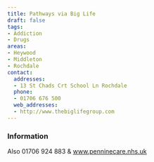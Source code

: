 ```yaml
---
title: Pathways via Big Life
draft: false
tags:
- Addiction
- Drugs
areas:
- Heywood
- Middleton
- Rochdale
contact:
  addresses:
  - 13 St Chads Crt School Ln Rochdale
  phone:
  - 01706 676 500
  web_addresses:
  - http://www.thebiglifegroup.com
---
```


### Information
Also 01706 924 883  &  www.penninecare.nhs.uk

